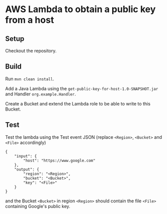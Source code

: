 # AWS Lambda to obtain a public key from a host

## Setup

Checkout the repository.

## Build

Run `mvn clean install`.

Add a Java Lambda using the `get-public-key-for-host-1.0-SNAPSHOT.jar` and Handler `org.example.Handler`.

Create a Bucket and extend the Lambda role to be able to write to this Bucket.

## Test

Test the lambda using the Test event JSON (replace `<Region>`, `<Bucket>` and `<File>` accordingly)

```
{
    "input": {
        "host": "https://www.google.com"
    },
    "output": {
        "region": "<Region>",
        "bucket": "<Bucket>",
        "key": "<File>"
    }
}
```

and the Bucket `<Bucket>` in region `<Region>` should contain the file `<File>` containing Google's public key.